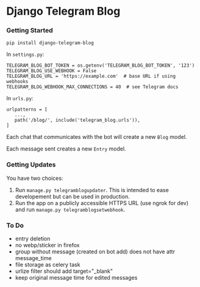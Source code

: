# Django Telegram Blog


### Getting Started

```
pip install django-telegram-blog
```

In `settings.py`:

```
TELEGRAM_BLOG_BOT_TOKEN = os.getenv('TELEGRAM_BLOG_BOT_TOKEN', '123')
TELEGRAM_BLOG_USE_WEBHOOK = False
TELEGRAM_BLOG_URL = 'https://example.com'  # base URL if using webhooks
TELEGRAM_BLOG_WEBHOOK_MAX_CONNECTIONS = 40  # see Telegram docs
```

In `urls.py`:

```
urlpatterns = [
   ...,
   path('/blog/', include('telegram_blog.urls')), 
]
```

Each chat that communicates with the bot will create a new `Blog` model.

Each message sent creates a new `Entry` model.

### Getting Updates

You have two choices:

1. Run `manage.py telegramblogupdater`. This is intended to ease developement but can be used in production.
2. Run the app on a publicly accessible HTTPS URL (use ngrok for dev) and run `manage.py telegramblogsetwebhook`.

### To Do

- entry deletion
- no webp/sticker in firefox
- group without message (created on bot add) does not have attr message_time
- file storage as celery task
- urlize filter should add target="_blank"
- keep original message time for edited messages
